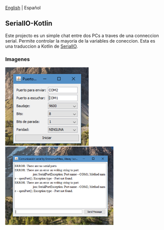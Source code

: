 [English](https://github.com/EmmanuelMess/SerialIO-Kotlin/tree/master/README-en.md) | Español

## SerialIO-Kotlin
  Este projecto es un simple chat entre dos PCs a traves de una conneccion serial. Permite controlar la mayoria de la variables de coneccion.
  Esta es una traduccion a Kotlin de [SerialIO](https://github.com/EmmanuelMess/SerialIO).

### Imagenes
<img src="https://github.com/EmmanuelMess/SerialIO-Kotlin/blob/master/img/Chat%20config.png" height="250px" /><img src="https://github.com/EmmanuelMess/SerialIO-Kotlin/blob/master/img/Chat.png" height="250px" />
